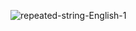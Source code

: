 ![repeated-string-English-1](https://user-images.githubusercontent.com/45588457/74312079-45e04880-4db4-11ea-8042-b7c378dae37d.jpg)
